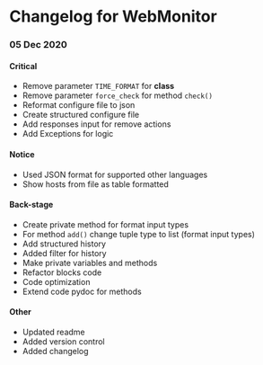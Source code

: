 # Changelog for WebMonitor

### 05 Dec 2020
#### Critical
* Remove parameter `TIME_FORMAT` for __class__
* Remove parameter `force_check` for method `check()`
* Reformat configure file to json
* Create structured configure file
* Add responses input for remove actions
* Add Exceptions for logic

#### Notice
* Used JSON format for supported other languages
* Show hosts from file as table formatted

#### Back-stage
* Create private method for format input types
* For method `add()` change tuple type to list (format input types)
* Add structured history
* Added filter for history
* Make private variables and methods
* Refactor blocks code
* Code optimization
* Extend code pydoc for methods

#### Other
* Updated readme
* Added version control
* Added changelog
